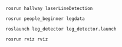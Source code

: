 ```
rosrun hallway laserLineDetection

```
```
rosrun people_beginner legdata

```
```
roslaunch leg_detector leg_detector.launch

```
```
rosrun rviz rviz
```